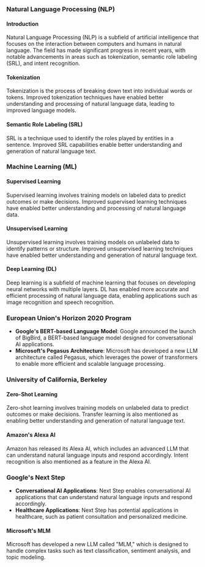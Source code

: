 ### Natural Language Processing (NLP)
#### Introduction
Natural Language Processing (NLP) is a subfield of artificial intelligence that focuses on the interaction between computers and humans in natural language. The field has made significant progress in recent years, with notable advancements in areas such as tokenization, semantic role labeling (SRL), and intent recognition.

#### Tokenization
Tokenization is the process of breaking down text into individual words or tokens. Improved tokenization techniques have enabled better understanding and processing of natural language data, leading to improved language models.

#### Semantic Role Labeling (SRL)
SRL is a technique used to identify the roles played by entities in a sentence. Improved SRL capabilities enable better understanding and generation of natural language text.

### Machine Learning (ML)

#### Supervised Learning
Supervised learning involves training models on labeled data to predict outcomes or make decisions. Improved supervised learning techniques have enabled better understanding and processing of natural language data.

#### Unsupervised Learning
Unsupervised learning involves training models on unlabeled data to identify patterns or structure. Improved unsupervised learning techniques have enabled better understanding and generation of natural language text.

#### Deep Learning (DL)
Deep learning is a subfield of machine learning that focuses on developing neural networks with multiple layers. DL has enabled more accurate and efficient processing of natural language data, enabling applications such as image recognition and speech recognition.

### European Union's Horizon 2020 Program

* **Google's BERT-based Language Model**: Google announced the launch of BigBird, a BERT-based language model designed for conversational AI applications.
* **Microsoft's Pegasus Architecture**: Microsoft has developed a new LLM architecture called Pegasus, which leverages the power of transformers to enable more efficient and scalable language processing.

### University of California, Berkeley

#### Zero-Shot Learning
Zero-shot learning involves training models on unlabeled data to predict outcomes or make decisions. Transfer learning is also mentioned as enabling better understanding and generation of natural language text.

#### Amazon's Alexa AI
Amazon has released its Alexa AI, which includes an advanced LLM that can understand natural language inputs and respond accordingly. Intent recognition is also mentioned as a feature in the Alexa AI.

### Google's Next Step

* **Conversational AI Applications**: Next Step enables conversational AI applications that can understand natural language inputs and respond accordingly.
* **Healthcare Applications**: Next Step has potential applications in healthcare, such as patient consultation and personalized medicine.

#### Microsoft's MLM
Microsoft has developed a new LLM called "MLM," which is designed to handle complex tasks such as text classification, sentiment analysis, and topic modeling.
